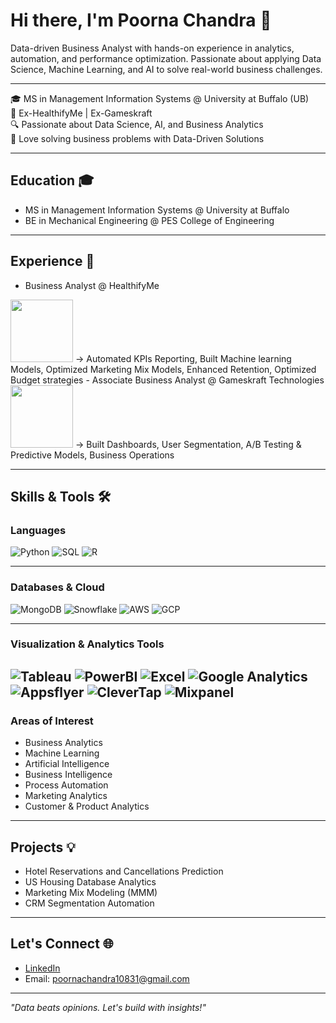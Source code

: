 # Hi there, I'm Poorna Chandra 👋

Data-driven Business Analyst with hands-on experience in analytics, automation, and performance optimization. Passionate about applying Data Science, Machine Learning, and AI to solve real-world business challenges.

---

🎓 MS in Management Information Systems @ University at Buffalo (UB)  
💼 Ex-HealthifyMe | Ex-Gameskraft  
🔍 Passionate about Data Science, AI, and Business Analytics  
🚀 Love solving business problems with Data-Driven Solutions  

---

## Education 🎓
- MS in Management Information Systems @ University at Buffalo
- BE in Mechanical Engineering @ PES College of Engineering  

---

## Experience 💼
- Business Analyst @ HealthifyMe
<img src="https://play-lh.googleusercontent.com/3Ub_nlOe1eM1OQ0l8hnlpiBfD4FGa0JnhAXkWrYdN96WrYI20T3lm6yMPESw8TK8b94=w240-h480-rw" width="100" height="100">
  → Automated KPIs Reporting, Built Machine learning Models, Optimized Marketing Mix Models, Enhanced Retention, Optimized Budget strategies 
- Associate Business Analyst @ Gameskraft Technologies
<img src="https://media.licdn.com/dms/image/C510BAQFDZodNbtImxQ/company-logo_200_200/0/1631331520915/gameskraft_logo?e=1717632000&v=beta&t=xh3ZwzJZuGByK_0Z6pGhXGzZQ-xUewko7Cy7GQzLiR0" width="100" height="100">
  → Built Dashboards, User Segmentation, A/B Testing & Predictive Models, Business Operations

---

## Skills & Tools 🛠️

### Languages
![Python](https://img.shields.io/badge/Python-Advanced-informational?style=flat&logo=python&logoColor=white&color=3776AB)
![SQL](https://img.shields.io/badge/SQL-Advanced-informational?style=flat&logo=mysql&logoColor=white&color=4479A1)
![R](https://img.shields.io/badge/R-Intermediate-informational?style=flat&logo=r&logoColor=white&color=276DC3)

---

### Databases & Cloud
![MongoDB](https://img.shields.io/badge/MongoDB-Intermediate-informational?style=flat&logo=mongodb&logoColor=white&color=47A248)
![Snowflake](https://img.shields.io/badge/Snowflake-Intermediate-informational?style=flat&logo=snowflake&logoColor=white&color=56B9EB)
![AWS](https://img.shields.io/badge/AWS-Advanced-informational?style=flat&logo=amazon-aws&logoColor=white&color=232F3E)
![GCP](https://img.shields.io/badge/GCP-Intermediate-informational?style=flat&logo=google-cloud&logoColor=white&color=4285F4)

---

### Visualization & Analytics Tools
![Tableau](https://img.shields.io/badge/Tableau-Advanced-informational?style=flat&logo=tableau&logoColor=white&color=E97627)
![PowerBI](https://img.shields.io/badge/PowerBI-Intermediate-informational?style=flat&logo=power-bi&logoColor=white&color=F2C811)
![Excel](https://img.shields.io/badge/MS_Excel-Advanced-informational?style=flat&logo=microsoft-excel&logoColor=white&color=217346)
![Google Analytics](https://img.shields.io/badge/Google_Analytics-Intermediate-informational?style=flat&logo=google-analytics&logoColor=white&color=E37400)
![Appsflyer](https://img.shields.io/badge/Appsflyer-Intermediate-informational?style=flat&color=7C4DFF)
![CleverTap](https://img.shields.io/badge/CleverTap-Intermediate-informational?style=flat&color=7C4DFF)
![Mixpanel](https://img.shields.io/badge/Mixpanel-Intermediate-informational?style=flat&color=7C4DFF)
---

### Areas of Interest
- Business Analytics  
- Machine Learning
- Artificial Intelligence
- Business Intelligence  
- Process Automation
- Marketing Analytics
- Customer & Product Analytics    

---

## Projects 💡
- Hotel Reservations and Cancellations Prediction
- US Housing Database Analytics  
- Marketing Mix Modeling (MMM)  
- CRM Segmentation Automation

---

## Let's Connect 🌐
- [LinkedIn](https://www.linkedin.com/in/poorna-chandra-r-1b97791a0)  
- Email: poornachandra10831@gmail.com  

---

*"Data beats opinions. Let's build with insights!"*
